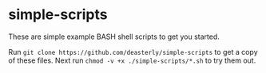 # simple-scripts

These are simple example BASH shell scripts to get you started.

Run `git clone https://github.com/deasterly/simple-scripts` to get a copy of these files.
Next run `chmod -v +x ./simple-scripts/*.sh` to try them out.
